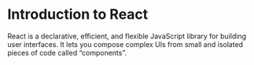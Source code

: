 # Introduction to React


React is a declarative, efficient, and flexible JavaScript library for building user interfaces. It lets you compose complex UIs from small and isolated pieces of code called “components”.
